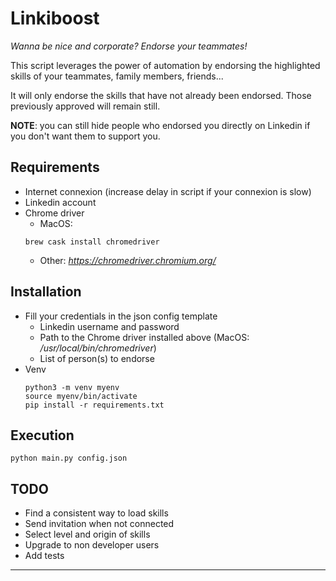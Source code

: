 # Linkiboost
*Wanna be nice and corporate? Endorse your teammates!*

This script leverages the power of automation by endorsing the highlighted skills of your teammates, family members, friends...

It will only endorse the skills that have not already been endorsed. Those previously approved will remain still.

**NOTE**: you can still hide people who endorsed you directly on Linkedin if you don't want them to support you.


## Requirements
- Internet connexion (increase delay in script if your connexion is slow)
- Linkedin account
- Chrome driver
  - MacOS:
  ```shell script
  brew cask install chromedriver
  ```
  - Other: *https://chromedriver.chromium.org/*
## Installation
- Fill your credentials in the json config template
    - Linkedin username and password
    - Path to the Chrome driver installed above (MacOS: */usr/local/bin/chromedriver*)
    - List of person(s) to endorse
- Venv
    ```shell script
    python3 -m venv myenv
    source myenv/bin/activate
    pip install -r requirements.txt
    ```

## Execution
``` shell script
python main.py config.json
```
## TODO
- Find a consistent way to load skills
- Send invitation when not connected
- Select level and origin of skills
- Upgrade to non developer users
- Add tests
---